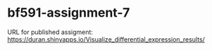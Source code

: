 # bf591-assignment-7

URL for published assigment:
https://duran.shinyapps.io/Visualize_differential_expression_results/

